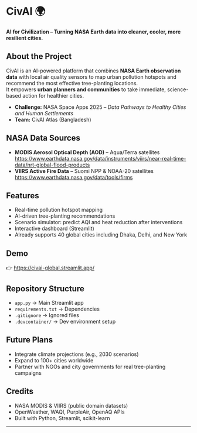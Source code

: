 # CivAI 🌍  
**AI for Civilization – Turning NASA Earth data into cleaner, cooler, more resilient cities.**  

##  About the Project  
CivAI is an AI-powered platform that combines **NASA Earth observation data** with local air quality sensors to map urban pollution hotspots and recommend the most effective tree-planting locations.  
It empowers **urban planners and communities** to take immediate, science-based action for healthier cities.  

- **Challenge:** NASA Space Apps 2025 – *Data Pathways to Healthy Cities and Human Settlements*  
- **Team:** CivAI Atlas (Bangladesh)  

##  NASA Data Sources  
- **MODIS Aerosol Optical Depth (AOD)** – Aqua/Terra satellites
  https://www.earthdata.nasa.gov/data/instruments/viirs/near-real-time-data/nrt-global-flood-products
- **VIIRS Active Fire Data** – Suomi NPP & NOAA-20 satellites
  https://www.earthdata.nasa.gov/data/tools/firms

##  Features  
- Real-time pollution hotspot mapping  
- AI-driven tree-planting recommendations  
- Scenario simulator: predict AQI and heat reduction after interventions  
- Interactive dashboard (Streamlit)  
- Already supports 40 global cities including Dhaka, Delhi, and New York  

##  Demo  
👉 https://civai-global.streamlit.app/ 

##  Repository Structure  
- `app.py` → Main Streamlit app  
- `requirements.txt` → Dependencies  
- `.gitignore` → Ignored files  
- `.devcontainer/` → Dev environment setup 

##  Future Plans  
- Integrate climate projections (e.g., 2030 scenarios)  
- Expand to 100+ cities worldwide  
- Partner with NGOs and city governments for real tree-planting campaigns  

##  Credits  
- NASA MODIS & VIIRS (public domain datasets)  
- OpenWeather, WAQI, PurpleAir, OpenAQ APIs  
- Built with Python, Streamlit, scikit-learn  

---
